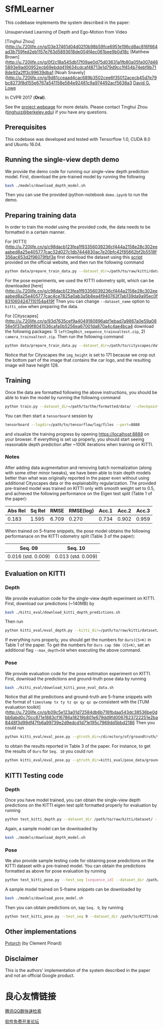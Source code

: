 # SfMLearner
This codebase implements the system described in the paper:

Unsupervised Learning of Depth and Ego-Motion from Video

[Tinghui Zhou](http://u.720life.cn/g/03e37461d04d02f0b98b59fce6951e196cd8ac816f664ad3b759fed2eb1157e763d5893618de004f4ec061bee9b0d18c  [Matthew Brown](http://u.720life.cn/g/0f2c18a545db17f09ae0d75d03631a1fb80a05fa007d465893e9ad00952ecb69ebdd419634cdcaf48713e1d79d9cc1f454b74ebf9b718de92a2ff3c99639dba1  [Noah Snavely](http://u.720life.cn/g/9d81cceaad4cac689b3502cee6f35012acecb45d7e79bc8273f8d155e6767a541158e584e92481c9a974492acf5638a3  [David G. Lowe](http://u.720life.cn/g/57f1f93b56dcd457e3fcc74f0866830e6683d368ce0d5c67dde2b05637f1375ac24d3436205da1dabc938375e33933c0) 

In CVPR 2017 (**Oral**).

See the [project webpage](http://u.720life.cn/g/03e37461d04d02f0b98b59fce6951e196cd8ac816f664ad3b759fed2eb1157e72431e432e2eee75735343c02234fc96471ef34e7377df638b44b5f5b099f795b)  for more details. Please contact Tinghui Zhou (tinghuiz@berkeley.edu) if you have any questions.

 

## Prerequisites
This codebase was developed and tested with Tensorflow 1.0, CUDA 8.0 and Ubuntu 16.04.

## Running the single-view depth demo
We provide the demo code for running our single-view depth prediction model. First, download the pre-trained model by running the following
```bash
bash ./models/download_depth_model.sh
```
Then you can use the provided ipython-notebook `demo.ipynb` to run the demo.

## Preparing training data
In order to train the model using the provided code, the data needs to be formatted in a certain manner. 

For [KITTI](http://u.720life.cn/g/c98dacb123fea1f93356039236cf444a2158e28c302eeaabed8a25e405777cac32d027c1db7444830ac7e20bfc42f85662bf2b5518f356ac653d2f96079fbf3e  first download the dataset using this [script](http://u.720life.cn/g/c98dacb123fea1f93356039236cf444a336b1cf45259278add0e9907063d89091afc2bb6f379695207dfdfe6edb731370cac50bb1972f61f76f7856019405f3b)  provided on the official website, and then run the following command
```bash
python data/prepare_train_data.py --dataset_dir=/path/to/raw/kitti/dataset/ --dataset_name='kitti_raw_eigen' --dump_root=/path/to/resulting/formatted/data/ --seq_length=3 --img_width=416 --img_height=128 --num_threads=4
```
For the pose experiments, we used the KITTI odometry split, which can be downloaded [here](http://u.720life.cn/g/c98dacb123fea1f93356039236cf444a2158e28c302eeaabed8a25e405777cac4ce7825a0ab3a5b8ea4f940763f7ab139da9a95ec0f8310604247110154a419f  Then you can change `--dataset_name` option to `kitti_odom` when preparing the data.

For [Cityscapes](http://u.720life.cn/g/93d7635cef9a4049180896abf1ebad7a9867a0e59a0856e5f37ad99f8041536cafa0b5256ea67001da870a4c4ae4bca4  download the following packages: 1) `leftImg8bit_sequence_trainvaltest.zip`, 2) `camera_trainvaltest.zip`. Then run the following command
```bash
python data/prepare_train_data.py --dataset_dir=/path/to/cityscapes/dataset/ --dataset_name='cityscapes' --dump_root=/path/to/resulting/formatted/data/ --seq_length=3 --img_width=416 --img_height=171 --num_threads=4
```
Notice that for Cityscapes the `img_height` is set to 171 because we crop out the bottom part of the image that contains the car logo, and the resulting image will have height 128.

## Training
Once the data are formatted following the above instructions, you should be able to train the model by running the following command
```bash
python train.py --dataset_dir=/path/to/the/formatted/data/ --checkpoint_dir=/where/to/store/checkpoints/ --img_width=416 --img_height=128 --batch_size=4
```
You can then start a `tensorboard` session by
```bash
tensorboard --logdir=/path/to/tensorflow/log/files --port=8888
```
and visualize the training progress by opening [https://localhost:8888](http://u.720life.cn/g/5da3423f7096f513efa8032aff66538c11bb0f1331734eeb0b38d7a05f579ba8)  on your browser. If everything is set up properly, you should start seeing reasonable depth prediction after ~100K iterations when training on KITTI. 

### Notes
After adding data augmentation and removing batch normalization (along with some other minor tweaks), we have been able to train depth models better than what was originally reported in the paper even without using additional Cityscapes data or the explainability regularization. The provided pre-trained model was trained on KITTI only with smooth weight set to 0.5, and achieved the following performance on the Eigen test split (Table 1 of the paper):

| Abs Rel | Sq Rel | RMSE  | RMSE(log) | Acc.1 | Acc.2 | Acc.3 |
|---------|--------|-------|-----------|-------|-------|-------|
| 0.183   | 1.595  | 6.709 | 0.270     | 0.734 | 0.902 | 0.959 | 

When trained on 5-frame snippets, the pose model obtains the following performanace on the KITTI odometry split (Table 3 of the paper):

| Seq. 09            | Seq. 10            |
|--------------------|--------------------|
| 0.016 (std. 0.009) | 0.013 (std. 0.009) |

## Evaluation on KITTI

### Depth
We provide evaluation code for the single-view depth experiment on KITTI. First, download our predictions (~140MB) by 
```bash
bash ./kitti_eval/download_kitti_depth_predictions.sh
```
Then run
```bash
python kitti_eval/eval_depth.py --kitti_dir=/path/to/raw/kitti/dataset/ --pred_file=kitti_eval/kitti_eigen_depth_predictions.npy
```
If everything runs properly, you should get the numbers for `Ours(CS+K)` in Table 1 of the paper. To get the numbers for `Ours cap 50m (CS+K)`, set an additional flag `--max_depth=50` when executing the above command.

### Pose
We provide evaluation code for the pose estimation experiment on KITTI. First, download the predictions and ground-truth pose data by running
```bash
bash ./kitti_eval/download_kitti_pose_eval_data.sh
```
Notice that all the predictions and ground-truth are 5-frame snippets with the format of `timestamp tx ty tz qx qy qz qw` consistent with the [TUM evaluation toolkit](http://u.720life.cn/g/b09c5e123a01d72584db6b716fbdaa543dc38536be0dbb6abd0c70cc871e1883cf16786a18219b801e679dd9fd0067623722251e2ba8448f3d99df47fb6a99739e2d9edcd1d71e195c7969dd5bbd2186  Then you could run 
```bash
python kitti_eval/eval_pose.py --gtruth_dir=/directory/of/groundtruth/trajectory/files/ --pred_dir=/directory/of/predicted/trajectory/files/
```
to obtain the results reported in Table 3 of the paper. For instance, to get the results of `Ours` for `Seq. 10` you could run
```bash
python kitti_eval/eval_pose.py --gtruth_dir=kitti_eval/pose_data/ground_truth/10/ --pred_dir=kitti_eval/pose_data/ours_results/10/
```

## KITTI Testing code

### Depth
Once you have model trained, you can obtain the single-view depth predictions on the KITTI eigen test split formatted properly for evaluation by running
```bash
python test_kitti_depth.py --dataset_dir /path/to/raw/kitti/dataset/ --output_dir /path/to/output/directory --ckpt_file /path/to/pre-trained/model/file/
```
Again, a sample model can be downloaded by
```bash
bash ./models/download_depth_model.sh
```

### Pose
We also provide sample testing code for obtaining pose predictions on the KITTI dataset with a pre-trained model. You can obtain the predictions formatted as above for pose evaluation by running
```bash
python test_kitti_pose.py --test_seq [sequence_id] --dataset_dir /path/to/KITTI/odometry/set/ --output_dir /path/to/output/directory/ --ckpt_file /path/to/pre-trained/model/file/
```
A sample model trained on 5-frame snippets can be downloaded by
```bash
bash ./models/download_pose_model.sh
```
Then you can obtain predictions on, say `Seq. 9`, by running
```bash
python test_kitti_pose.py --test_seq 9 --dataset_dir /path/to/KITTI/odometry/set/ --output_dir /path/to/output/directory/ --ckpt_file models/model-100280
```

## Other implementations
[Pytorch](http://u.720life.cn/g/54145d0471d91890860f7f8463c030461d9bd69290e3e08721631c6b6775f48219f1e9bfe6ed0c93497d7971b83397aae1623d668c6c9064c7f6c2f515c18139)  (by Clement Pinard)

## Disclaimer
This is the authors' implementation of the system described in the paper and not an official Google product.



 # 良心友情链接

[腾讯QQ群快速检索](http://u.720life.cn/s/8cf73f7c)

[软件免费开发论坛](http://u.720life.cn/s/bbb01dc0)